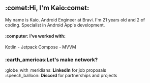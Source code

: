 <h2>:comet:Hi, I'm Kaio:comet:</h2>

My name is Kaio, Android Engineer at Bravi. I'm 21 years old and 2 of coding. Specialist in Android App's development.

<h4>:computer: I've worked with:</h4>
<p>
    Kotlin - Jetpack Compose - MVVM
</p>

</p>

<h3>:earth_americas:Let's make network?</h3>
<p>
:globe_with_meridians: <b>LinkedIn</b> for job proposals <br>
:speech_balloon: <b>Discord</b> for partnerships and projects <br>
</p>
